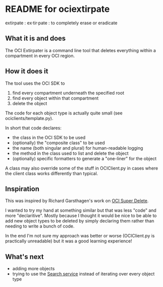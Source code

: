 # README for ociextirpate

extirpate
: ex·tir·pate
: to completely erase or eradicate

## What it is and does

The OCI Extirpater is a command line tool that deletes everything within a compartment in every OCI region.

## How it does it

The tool uses the OCI SDK to
1. find every compartment underneath the specified root
2. find every object within that compartment
3. delete the object

The code for each object type is actually quite small (see ociclients/template.py).

In short that code declares:
* the class in the OCI SDK to be used
* (optionally) the "composite class" to be used
* the name (both singular and plural) for human-readable logging
* the method in the class used to list and delete the object
* (optionally) specific formatters to generate a "one-liner" for the object

A class may also override some of the stuff in OCIClient.py in cases where the client class works differently than typical.

## Inspiration

This was inspired by Richard Garsthagen's work on [OCI Super Delete](https://github.com/AnykeyNL/OCI-SuperDelete).

I wanted to try my hand at something similar but that was less "code" and more "declaritive". Mostly because I thought it
would be nice to be able to add new object types to be deleted by simply declaring them rather than needing to write a bunch
of code.

In the end I'm not sure my approach was better or worse (OCIClient.py is practically unreadable) but it was a good
learning experience!


## What's next

* adding more objects
* trying to use the [Search service](https://docs.oracle.com/en-us/iaas/Content/Search/home.htm) instead of iterating over every object type

